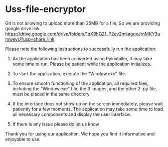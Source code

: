 # Uss-file-encryptor
Git is not allowing to upload more than 25MB for a file, So we are providing google drive link
https://drive.google.com/drive/folders/1qX9hG21_P2ev2mkagqxJrnMKY3umweyU?usp=share_link

Please note the following instructions to successfully run the application:

1. As the application has been converted using Pyinstaller, it may take some time to run. Please be patient while the application initializes.

2. To start the application, execute the "Window.exe" file.

3. To ensure smooth functioning of the application, all required files, including the "Window.exe" file, the 3 images, and the other 2 .py file, must be placed in the same directory.

4. If the interface does not show up on the screen immediately, please wait patiently for a few moments. The application may take some time to load all necessary components and display the user interface.

5. If there is any issue please do let us know

Thank you for using our application. We hope you find it informative and enjoyable to use.
